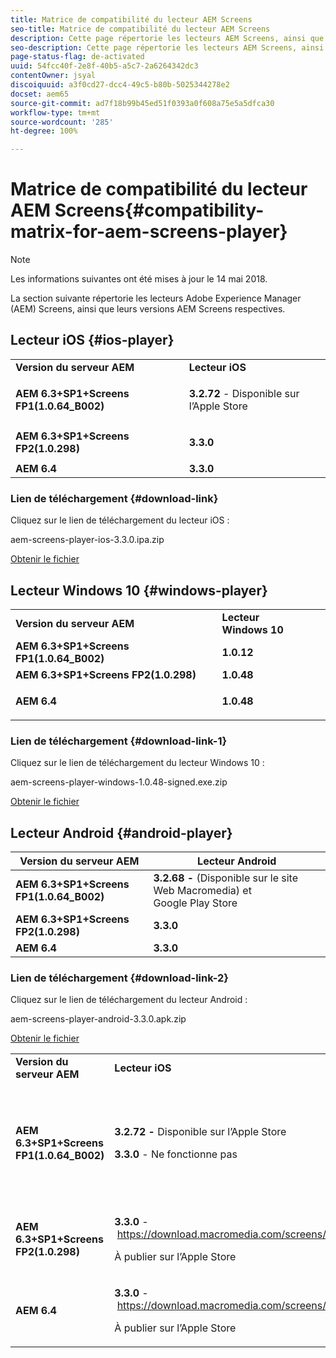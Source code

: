 ```yaml
---
title: Matrice de compatibilité du lecteur AEM Screens
seo-title: Matrice de compatibilité du lecteur AEM Screens
description: Cette page répertorie les lecteurs AEM Screens, ainsi que leurs versions AEM Screens respectives.
seo-description: Cette page répertorie les lecteurs AEM Screens, ainsi que leurs versions AEM Screens respectives.
page-status-flag: de-activated
uuid: 54fcc40f-2e8f-40b5-a5c7-2a6264342dc3
contentOwner: jsyal
discoiquuid: a3f0cd27-dcc4-49c5-b80b-5025344278e2
docset: aem65
source-git-commit: ad7f18b99b45ed51f0393a0f608a75e5a5dfca30
workflow-type: tm+mt
source-wordcount: '285'
ht-degree: 100%

---
```



# Matrice de compatibilité du lecteur AEM Screens{#compatibility-matrix-for-aem-screens-player}

>[!NOTE]
>
>Les informations suivantes ont été mises à jour le 14 mai 2018.

La section suivante répertorie les lecteurs Adobe Experience Manager (AEM) Screens, ainsi que leurs versions AEM Screens respectives.

## Lecteur iOS {#ios-player}

<table>
 <tbody>
  <tr>
   <td><strong>Version du serveur AEM</strong></td> 
   <td><strong>Lecteur iOS</strong></td> 
  </tr>
  <tr>
   <td><strong>AEM 6.3+SP1+Screens FP1(1.0.64_B002)</strong></td> 
   <td><p><strong>3.2.72</strong> - Disponible sur l’Apple Store</p> <p> </p> </td> 
  </tr>
  <tr>
   <td><strong><strong>AEM 6.3+SP1+Screens FP2(1.0.298)</strong></strong></td> 
   <td><p><strong>3.3.0</strong> </p> <p> </p> </td> 
  </tr>
  <tr>
   <td><strong>AEM 6.4</strong></td> 
   <td><strong>3.3.0</strong> </td> 
  </tr>
 </tbody>
</table>

### Lien de téléchargement {#download-link}

Cliquez sur le lien de téléchargement du lecteur iOS :

aem-screens-player-ios-3.3.0.ipa.zip

[Obtenir le fichier](assets/aem-screens-player-ios-330ipa.zip)

## Lecteur Windows 10 {#windows-player}

<table>
 <tbody>
  <tr>
   <td><strong>Version du serveur AEM</strong></td> 
   <td><strong>Lecteur Windows 10</strong></td> 
  </tr>
  <tr>
   <td><strong>AEM 6.3+SP1+Screens FP1(1.0.64_B002)</strong></td> 
   <td><strong>1.0.12</strong><br /> </td> 
  </tr>
  <tr>
   <td><strong><strong>AEM 6.3+SP1+Screens FP2(1.0.298)</strong></strong></td> 
   <td><strong>1.0.48 </strong></td> 
  </tr>
  <tr>
   <td><strong>AEM 6.4</strong></td> 
   <td><p><strong>1.0.48 </strong></p> </td> 
  </tr>
 </tbody>
</table>

### Lien de téléchargement {#download-link-1}

Cliquez sur le lien de téléchargement du lecteur Windows 10 :

aem-screens-player-windows-1.0.48-signed.exe.zip

[Obtenir le fichier](assets/aem-screens-player-windows-1048-signedexe.zip)

## Lecteur Android {#android-player}

| **Version du serveur AEM** | **Lecteur Android** |
|---|---|
| **AEM 6.3+SP1+Screens FP1(1.0.64_B002)** | **3.2.68 -** (Disponible sur le site Web Macromedia) et Google Play Store |
| **AEM 6.3+SP1+Screens FP2(1.0.298)** | **3.3.0** |
| **AEM 6.4** | **3.3.0** |

### Lien de téléchargement {#download-link-2}

Cliquez sur le lien de téléchargement du lecteur Android :

aem-screens-player-android-3.3.0.apk.zip

[Obtenir le fichier](assets/aem-screens-player-android-330apk.zip)

<table>
 <tbody>
  <tr>
   <td><strong>Version du serveur AEM</strong></td> 
   <td><strong>Lecteur iOS</strong></td> 
   <td><strong>Lecteur Windows 10</strong></td> 
   <td><strong>Lecteur Chrome OS</strong><br /> </td> 
   <td><strong>Lecteur Android</strong></td> 
  </tr>
  <tr>
   <td><strong>AEM 6.3+SP1+Screens FP1(1.0.64_B002)</strong></td> 
   <td><p><strong>3.2.72 - </strong>Disponible sur l’Apple Store</p> <p><strong>3.3.0</strong> - Ne fonctionne pas</p> <p> </p> </td> 
   <td><strong>1.0.12</strong> - (Disponible sur Macromedia)</td> 
   <td><p><strong>1.0.30 -</strong> Disponible sur Chrome Store</p> <p>Non pris en charge avec Feature Pack1</p> </td> 
   <td><strong>3.2.68 -</strong> (Disponible sur le site Web Macromedia) et Google Play Store</td> 
  </tr>
  <tr>
   <td><strong><strong>AEM 6.3+SP1+Screens FP2(1.0.298)</strong></strong></td> 
   <td><p><strong>3.3.0</strong> - <a href="https://download.macromedia.com/screens/">https://download.macromedia.com/screens/</a></p> <p>À publier sur l’Apple Store</p> <p> </p> </td> 
   <td><strong>1.0.48 -</strong> <a href="https://download.macromedia.com/screens/">https://download.macromedia.com/screens/</a></td> 
   <td><p><strong>1.0.42 - </strong></p> <p>À publier sur Chrome Store</p> </td> 
   <td><strong>3.3.0 - </strong><a href="https://download.macromedia.com/screens/">https://download.macromedia.com/screens/</a></td> 
  </tr>
  <tr>
   <td><strong>AEM 6.4</strong></td> 
   <td><p><strong>3.3.0</strong> - <a href="https://download.macromedia.com/screens/">https://download.macromedia.com/screens/</a></p> <p>À publier sur l’Apple Store</p> </td> 
   <td><p><strong>1.0.48 -</strong><br /> </p> <p><a href="https://download.macromedia.com/screens/">https://download.macromedia.com/screens/</a></p> </td> 
   <td><p><strong>1.0.42 - </strong></p> <p>À publier sur Chrome Store</p> </td> 
   <td><strong>3.3.0 - </strong><a href="https://download.macromedia.com/screens/">https://download.macromedia.com/screens/</a></td> 
  </tr>
 </tbody>
</table>

